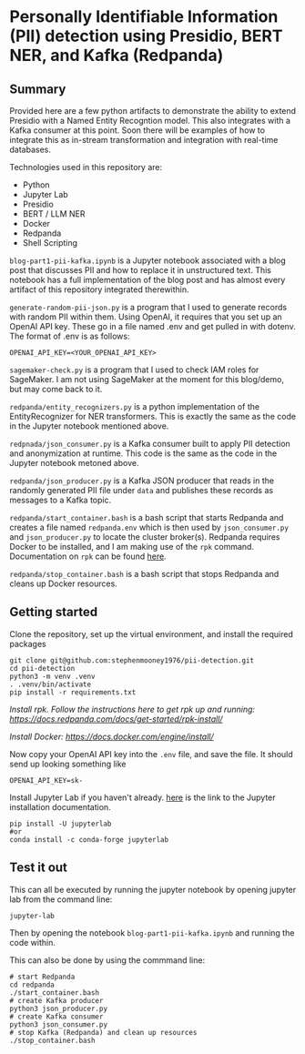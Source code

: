 # Personally Identifiable Information (PII) detection using Presidio, BERT NER, and Kafka (Redpanda)

## Summary
Provided here are a few python artifacts to demonstrate the ability to extend Presidio with a Named Entity Recogntion model.
This also integrates with a Kafka consumer at this point. Soon there will be examples of how to integrate this as in-stream
transformation and integration with real-time databases.

Technologies used in this repository are:
- Python
- Jupyter Lab
- Presidio
- BERT / LLM NER
- Docker
- Redpanda
- Shell Scripting

`blog-part1-pii-kafka.ipynb` is a Jupyter notebook associated with a blog post that discusses PII and how to replace it in 
unstructured text. This notebook has a full implementation of the blog post and has almost every artifact of this repository
integrated therewithin.

`generate-random-pii-json.py` is a program that I used to generate records with random PII within them. Using OpenAI, it
requires that you set up an OpenAI API key. These go in a file named .env and get pulled in with dotenv. The format of 
.env is as follows:

```
OPENAI_API_KEY=<YOUR_OPENAI_API_KEY>
```

`sagemaker-check.py` is a program that I used to check IAM roles for SageMaker. I am not using SageMaker at the moment for this
blog/demo, but may come back to it.

`redpanda/entity_recognizers.py` is a python implementation of the EntityRecognizer for NER transformers. This is exactly the
same as the code in the Jupyter notebook mentioned above.

`redpnada/json_consumer.py` is a Kafka consumer built to apply PII detection and anonymization at runtime. This code is the
same as the code in the Jupyter notebook metoned above.

`redpanda/json_producer.py` is a Kafka JSON producer that reads in the randomly generated PII file under `data` and publishes
these records as messages to a Kafka topic.

`redpanda/start_container.bash` is a bash script that starts Redpanda and creates a file named `redpanda.env` which is then used
by `json_consumer.py` and `json_producer.py` to locate the cluster broker(s). Redpanda requires Docker to be installed, and I am
making use of the `rpk` command. Documentation on `rpk` can be found [here](https://docs.redpanda.com/docs/get-started/rpk-install/).

`redpanda/stop_container.bash` is a bash script that stops Redpanda and cleans up Docker resources.

## Getting started

Clone the repository, set up the virtual environment, and install the required packages

```
git clone git@github.com:stephenmooney1976/pii-detection.git
cd pii-detection
python3 -m venv .venv
. .venv/bin/activate
pip install -r requirements.txt
```

_Install rpk. Follow the instructions here to get rpk up and running: https://docs.redpanda.com/docs/get-started/rpk-install/_

_Install Docker: https://docs.docker.com/engine/install/_

Now copy your OpenAI API key into the `.env` file, and save the file. It should send up looking something like

`OPENAI_API_KEY=sk-`

Install Jupyter Lab if you haven't already. [here](https://jupyterlab.readthedocs.io/en/stable/getting_started/installation.html) is
the link to the Jupyter installation documentation.

```
pip install -U jupyterlab
#or
conda install -c conda-forge jupyterlab
```

## Test it out

This can all be executed by running the jupyter notebook by opening jupyter lab from the command line:

```
jupyter-lab
```

Then by opening the notebook `blog-part1-pii-kafka.ipynb` and running the code within.

This can also be done by using the commmand line:

```
# start Redpanda
cd redpanda
./start_container.bash
# create Kafka producer
python3 json_producer.py
# create Kafka consumer
python3 json_consumer.py
# stop Kafka (Redpanda) and clean up resources
./stop_container.bash
```